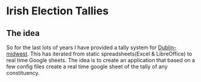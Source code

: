 # Irish Election Tallies
## The idea
So for the last lots of years I have provided a tally system for [Dublin-midwest](https://docs.google.com/spreadsheets/d/1aAXZVwYs_EL9lHf_-zNs_QLe_7iyPcEUr6ctOWXlMx4/edit#gid=1255541632). This has iterated from static spreadsheets(Excel & LibreOffice) to real time Google sheets. The idea is to create an application that based on a few config files create a real time google sheet of the tally of any constituency.
